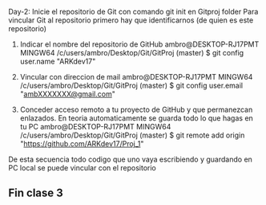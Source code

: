 Day-2: Inicie el repositorio de Git con comando git init en Gitproj folder
Para vincular Git al repositorio primero hay que identificarnos (de quien es este repositorio)

  1. Indicar el nombre del repositorio de GitHub
ambro@DESKTOP-RJ17PMT MINGW64 /c/users/ambro/Desktop/Git/GitProj (master)
$ git config user.name "ARKdev17"

  2. Vincular con direccion de mail
ambro@DESKTOP-RJ17PMT MINGW64 /c/users/ambro/Desktop/Git/GitProj (master)
$ git config user.email "ambXXXXXXX@gmail.com"

3. Conceder acceso remoto a tu proyecto de GitHub y que permanezcan enlazados. En teoria automaticamente se guarda todo lo que hagas en tu PC
ambro@DESKTOP-RJ17PMT MINGW64 /c/users/ambro/Desktop/Git/GitProj (master)
$ git remote add origin "https://github.com/ARKdev17/Proj_1"

De esta secuencia todo codigo que uno vaya escribiendo y guardando en PC local se puede vincular con el repositorio

Fin clase 3
---------------------


